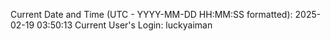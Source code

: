 Current Date and Time (UTC - YYYY-MM-DD HH:MM:SS formatted): 2025-02-19 03:50:13
Current User's Login: luckyaiman
